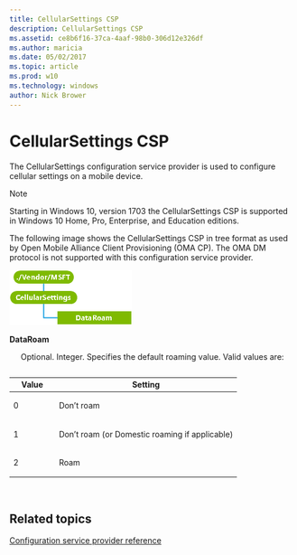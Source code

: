 ```yaml
---
title: CellularSettings CSP
description: CellularSettings CSP
ms.assetid: ce8b6f16-37ca-4aaf-98b0-306d12e326df
ms.author: maricia
ms.date: 05/02/2017
ms.topic: article
ms.prod: w10
ms.technology: windows
author: Nick Brower
---
```



# CellularSettings CSP

The CellularSettings configuration service provider is used to configure cellular settings on a mobile device.

> [!Note]
> Starting in Windows 10, version 1703 the CellularSettings CSP is supported in Windows 10 Home, Pro, Enterprise, and Education editions.

The following image shows the CellularSettings CSP in tree format as used by Open Mobile Alliance Client Provisioning (OMA CP). The OMA DM protocol is not supported with this configuration service provider.

![provisioning\-csp\-cellularsettings](images/provisioning-csp-cellularsettings.png)

<a href="" id="dataroam"></a>**DataRoam**  
<p style="margin-left: 20px"> Optional. Integer. Specifies the default roaming value. Valid values are:</p>

<table style="margin-left: 20px"><table>
<colgroup>
<col width="20%" />
<col width="80%" />
</colgroup>
<thead>
<tr class="header">
<th>Value</th>
<th>Setting</th>
</tr>
</thead>
<tbody>
<tr class="odd">
<td><p>0</p></td>
<td><p>Don’t roam</p></td>
</tr>
<tr class="even">
<td><p>1</p></td>
<td><p>Don’t roam (or Domestic roaming if applicable)</p></td>
</tr>
<tr class="odd">
<td><p>2</p></td>
<td><p>Roam</p></td>
</tr>
</tbody>
</table>

 

## Related topics


[Configuration service provider reference](configuration-service-provider-reference.md)

 

 






